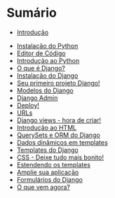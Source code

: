 # Sumário

* [Introdução](README.md)
<!-- * [Instalação](installation/README.md) -->
<!-- * [Configuração do Chromebook](chromebook_setup/README.md) -->
<!-- * [Como a Internet funciona](how_the_internet_works/README.md) -->
<!-- * [Introdução à linha de comando](intro_to_command_line/README.md) -->
* [Instalação do Python](python_installation/README.md)
* [Editor de Código](code_editor/README.md)
* [Introdução ao Python](python_introduction/README.md)
* [O que é Django?](django/README.md)
* [Instalação do Django](django_installation/README.md)
* [Seu primeiro projeto Django!](django_start_project/README.md)
* [Modelos do Django](django_models/README.md)
* [Django Admin](django_admin/README.md)
* [Deploy!](deploy/README.md)
* [URLs](django_urls/README.md)
* [Django views - hora de criar!](django_views/README.md)
* [Introdução ao HTML](html/README.md)
* [QuerySets e ORM do Django](django_orm/README.md)
* [Dados dinâmicos em templates](dynamic_data_in_templates/README.md)
* [Templates do Django](django_templates/README.md)
* [CSS - Deixe tudo mais bonito!](css/README.md)
* [Estendendo os templates](template_extending/README.md)
* [Amplie sua aplicação](extend_your_application/README.md)
* [Formulários do Django](django_forms/README.md)
* [O que vem agora?](whats_next/README.md)
